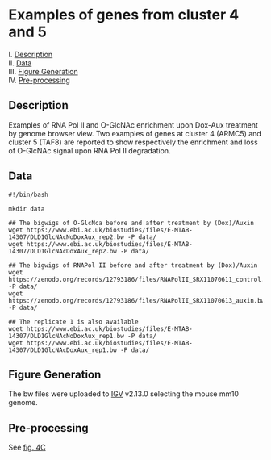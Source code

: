 # Examples of genes from cluster 4 and 5

I. [Description](#description)  
II. [Data](#data)  
III. [Figure Generation](#figure-generation)  
IV. [Pre-processing](#pre-processing)  

## Description

Examples of RNA Pol II and O-GlcNAc enrichment upon Dox-Aux treatment by genome browser view. Two examples of genes at cluster 4 (ARMC5) and cluster 5 (TAF8) are reported to show respectively the enrichment and loss of O-GlcNAc signal upon RNA Pol II degradation.

## Data

```
#!/bin/bash

mkdir data

## The bigwigs of O-GlcNca before and after treatment by (Dox)/Auxin
wget https://www.ebi.ac.uk/biostudies/files/E-MTAB-14307/DLD1GlcNAcNoDoxAux_rep2.bw -P data/
wget https://www.ebi.ac.uk/biostudies/files/E-MTAB-14307/DLD1GlcNAcDoxAux_rep2.bw -P data/

## The bigwigs of RNAPol II before and after treatment by (Dox)/Auxin
wget https://zenodo.org/records/12793186/files/RNAPolII_SRX11070611_control.bw -P data/
wget https://zenodo.org/records/12793186/files/RNAPolII_SRX11070613_auxin.bw -P data/

## The replicate 1 is also available
wget https://www.ebi.ac.uk/biostudies/files/E-MTAB-14307/DLD1GlcNAcNoDoxAux_rep1.bw -P data/
wget https://www.ebi.ac.uk/biostudies/files/E-MTAB-14307/DLD1GlcNAcDoxAux_rep1.bw -P data/
```

## Figure Generation

The bw files were uploaded to [IGV](https://igv.org/) v2.13.0 selecting the mouse mm10 genome.


## Pre-processing

See [fig. 4C](../C/README.md#pre-processing)